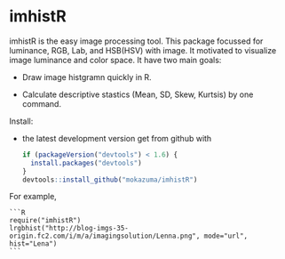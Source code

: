 <!-- README.md is generated from README.Rmd. Please edit that file -->
imhistR
=======

imhistR is the easy image processing tool. This package focussed for luminance, RGB, Lab, and HSB(HSV) with image. It motivated to visualize image luminance and color space. It have two main goals:

-   Draw image histgramn quickly in R.

-   Calculate descriptive stastics (Mean, SD, Skew, Kurtsis) by one command.

Install:

-   the latest development version get from github with

    ``` r
    if (packageVersion("devtools") < 1.6) {
      install.packages("devtools")
    }
    devtools::install_github("mokazuma/imhistR")
    ```

For example,

    ```R
    require("imhistR")
    lrgbhist("http://blog-imgs-35-origin.fc2.com/i/m/a/imagingsolution/Lenna.png", mode="url", hist="Lena")
    ```
